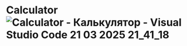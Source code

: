 # Calculator![Calculator - Калькулятор - Visual Studio Code 21 03 2025 21_41_18](https://github.com/user-attachments/assets/842c3373-97d5-41e8-a0d9-243f4f88b8f3)
